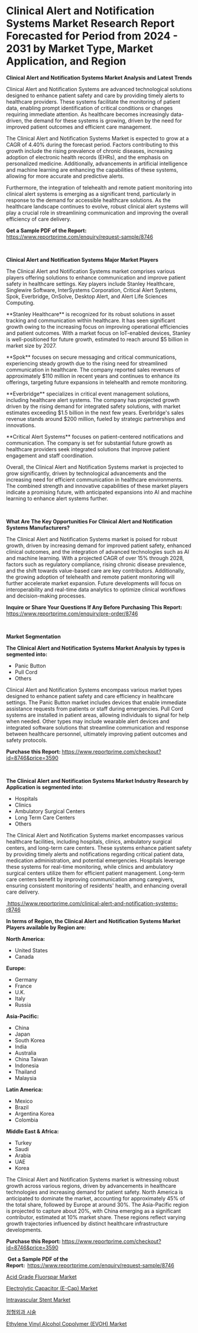 <p><h1>Clinical Alert and Notification Systems Market Research Report Forecasted for Period from 2024 -  2031 by Market Type, Market Application, and Region</h1></p><p><strong>Clinical Alert and Notification Systems Market Analysis and Latest Trends</strong></p>
<p><p>Clinical Alert and Notification Systems are advanced technological solutions designed to enhance patient safety and care by providing timely alerts to healthcare providers. These systems facilitate the monitoring of patient data, enabling prompt identification of critical conditions or changes requiring immediate attention. As healthcare becomes increasingly data-driven, the demand for these systems is growing, driven by the need for improved patient outcomes and efficient care management.</p><p>The Clinical Alert and Notification Systems Market is expected to grow at a CAGR of 4.40% during the forecast period. Factors contributing to this growth include the rising prevalence of chronic diseases, increasing adoption of electronic health records (EHRs), and the emphasis on personalized medicine. Additionally, advancements in artificial intelligence and machine learning are enhancing the capabilities of these systems, allowing for more accurate and predictive alerts. </p><p>Furthermore, the integration of telehealth and remote patient monitoring into clinical alert systems is emerging as a significant trend, particularly in response to the demand for accessible healthcare solutions. As the healthcare landscape continues to evolve, robust clinical alert systems will play a crucial role in streamlining communication and improving the overall efficiency of care delivery.</p></p>
<p><strong>Get a Sample PDF of the Report:&nbsp;</strong> <a href="https://www.reportprime.com/enquiry/request-sample/8746">https://www.reportprime.com/enquiry/request-sample/8746</a></p>
<p>&nbsp;</p>
<p><strong>Clinical Alert and Notification Systems Major Market Players</strong></p>
<p><p>The Clinical Alert and Notification Systems market comprises various players offering solutions to enhance communication and improve patient safety in healthcare settings. Key players include Stanley Healthcare, Singlewire Software, InterSystems Corporation, Critical Alert Systems, Spok, Everbridge, OnSolve, Desktop Alert, and Alert Life Sciences Computing.</p><p>**Stanley Healthcare** is recognized for its robust solutions in asset tracking and communication within healthcare. It has seen significant growth owing to the increasing focus on improving operational efficiencies and patient outcomes. With a market focus on IoT-enabled devices, Stanley is well-positioned for future growth, estimated to reach around $5 billion in market size by 2027.</p><p>**Spok** focuses on secure messaging and critical communications, experiencing steady growth due to the rising need for streamlined communication in healthcare. The company reported sales revenues of approximately $110 million in recent years and continues to enhance its offerings, targeting future expansions in telehealth and remote monitoring.</p><p>**Everbridge** specializes in critical event management solutions, including healthcare alert systems. The company has projected growth driven by the rising demand for integrated safety solutions, with market estimates exceeding $1.5 billion in the next few years. Everbridge's sales revenue stands around $200 million, fueled by strategic partnerships and innovations.</p><p>**Critical Alert Systems** focuses on patient-centered notifications and communication. The company is set for substantial future growth as healthcare providers seek integrated solutions that improve patient engagement and staff coordination.</p><p>Overall, the Clinical Alert and Notification Systems market is projected to grow significantly, driven by technological advancements and the increasing need for efficient communication in healthcare environments. The combined strength and innovative capabilities of these market players indicate a promising future, with anticipated expansions into AI and machine learning to enhance alert systems further.</p></p>
<p>&nbsp;</p>
<p><strong>What Are The Key Opportunities For Clinical Alert and Notification Systems Manufacturers?</strong></p>
<p><p>The Clinical Alert and Notification Systems market is poised for robust growth, driven by increasing demand for improved patient safety, enhanced clinical outcomes, and the integration of advanced technologies such as AI and machine learning. With a projected CAGR of over 15% through 2028, factors such as regulatory compliance, rising chronic disease prevalence, and the shift towards value-based care are key contributors. Additionally, the growing adoption of telehealth and remote patient monitoring will further accelerate market expansion. Future developments will focus on interoperability and real-time data analytics to optimize clinical workflows and decision-making processes.</p></p>
<p><strong>Inquire or Share Your Questions If Any Before Purchasing This Report:</strong> <a href="https://www.reportprime.com/enquiry/pre-order/8746">https://www.reportprime.com/enquiry/pre-order/8746</a></p>
<p>&nbsp;</p>
<p><strong>Market Segmentation</strong></p>
<p><strong>The Clinical Alert and Notification Systems Market Analysis by types is segmented into:</strong></p>
<p><ul><li>Panic Button</li><li>Pull Cord</li><li>Others</li></ul></p>
<p><p>Clinical Alert and Notification Systems encompass various market types designed to enhance patient safety and care efficiency in healthcare settings. The Panic Button market includes devices that enable immediate assistance requests from patients or staff during emergencies. Pull Cord systems are installed in patient areas, allowing individuals to signal for help when needed. Other types may include wearable alert devices and integrated software solutions that streamline communication and response between healthcare personnel, ultimately improving patient outcomes and safety protocols.</p></p>
<p><strong>Purchase this Report:&nbsp;</strong><a href="https://www.reportprime.com/checkout?id=8746&price=3590">https://www.reportprime.com/checkout?id=8746&price=3590</a></p>
<p>&nbsp;</p>
<p><strong>The Clinical Alert and Notification Systems Market Industry Research by Application is segmented into:</strong></p>
<p><ul><li>Hospitals</li><li>Clinics</li><li>Ambulatory Surgical Centers</li><li>Long Term Care Centers</li><li>Others</li></ul></p>
<p><p>The Clinical Alert and Notification Systems market encompasses various healthcare facilities, including hospitals, clinics, ambulatory surgical centers, and long-term care centers. These systems enhance patient safety by providing timely alerts and notifications regarding critical patient data, medication administration, and potential emergencies. Hospitals leverage these systems for real-time monitoring, while clinics and ambulatory surgical centers utilize them for efficient patient management. Long-term care centers benefit by improving communication among caregivers, ensuring consistent monitoring of residents' health, and enhancing overall care delivery.</p></p>
<p><a href="https://www.reportprime.com/clinical-alert-and-notification-systems-r8746">&nbsp;https://www.reportprime.com/clinical-alert-and-notification-systems-r8746</a></p>
<p><strong>In terms of Region, the Clinical Alert and Notification Systems Market Players available by Region are:</strong></p>
<p>
    <p> <strong> North America: </strong>
        <ul>
            <li>United States</li>
            <li>Canada</li>
        </ul>
        </p> 
    <p> <strong> Europe: </strong>
        <ul>
            <li>Germany</li>
            <li>France</li>
            <li>U.K.</li>
            <li>Italy</li>
            <li>Russia</li>
        </ul>
        </p> 
    <p> <strong> Asia-Pacific: </strong>
        <ul>
            <li>China</li>
            <li>Japan</li>
            <li>South Korea</li>
            <li>India</li>
            <li>Australia</li>
            <li>China Taiwan</li>
            <li>Indonesia</li>
            <li>Thailand</li>
            <li>Malaysia</li>
        </ul>
        </p> 
    <p> <strong> Latin America: </strong>
        <ul>
            <li>Mexico</li>
            <li>Brazil</li>
            <li>Argentina Korea</li>
            <li>Colombia</li>
        </ul>
        </p> 
    <p> <strong> Middle East & Africa: </strong>
        <ul>
            <li>Turkey</li>
            <li>Saudi</li>
            <li>Arabia</li>
            <li>UAE</li>
            <li>Korea</li>
        </ul>
    </p>
    </p>
<p><p>The Clinical Alert and Notification Systems market is witnessing robust growth across various regions, driven by advancements in healthcare technologies and increasing demand for patient safety. North America is anticipated to dominate the market, accounting for approximately 45% of the total share, followed by Europe at around 30%. The Asia-Pacific region is projected to capture about 20%, with China emerging as a significant contributor, estimated at 10% market share. These regions reflect varying growth trajectories influenced by distinct healthcare infrastructure developments.</p></p>
<p><strong>Purchase this Report: </strong><a href="https://www.reportprime.com/checkout?id=8746&price=3590">https://www.reportprime.com/checkout?id=8746&price=3590</a></p>
<p>&nbsp;<strong>Get a Sample PDF of the Report:&nbsp;&nbsp;</strong><a href="https://www.reportprime.com/enquiry/request-sample/8746">https://www.reportprime.com/enquiry/request-sample/8746</a></p>
<p><strong></strong></p>
<p><p><a href="https://medium.com/@denisewilsogdn64/this-report-aims-to-provide-a-comprehensive-presentation-of-the-global-market-for-acid-grade-bbf4f6d40155">Acid Grade Fluorspar Market</a></p><p><a href="https://issuu.com/reportprime-2/docs/electrolytic-capacitor-e-cap-market_00ba55277fe84f">Electrolytic Capacitor (E-Cap) Market</a></p><p><a href="https://www.linkedin.com/pulse/global-intravascular-stent-market-trends-innovations-forward-looking-rdzpc?trackingId=1ImF%2BXRlQ06IZq%2FJ4yK9ww%3D%3D">Intravascular Stent Market</a></p><p><a href="https://medium.com/@eunicevaughan35/otrhopedic-procedures-market-%EC%9D%98-%EA%B8%80%EB%A1%9C%EB%B2%8C-%EC%8B%9C%EC%9E%A5-%EA%B0%9C%EC%9A%94%EB%8A%94-%EC%A0%84-%EC%84%B8%EA%B3%84-%EB%B0%8F-%EC%A3%BC%EC%9A%94-%EC%8B%9C%EC%9E%A5%EC%9D%98-%EC%82%B0%EC%97%85%EC%97%90-%EC%98%81%ED%96%A5%EC%9D%84-%EB%AF%B8%EC%B9%98%EB%8A%94-%EC%A3%BC%EC%9A%94-%ED%8A%B8%EB%A0%8C%EB%93%9C%EC%97%90-%EB%8C%80%ED%95%9C-%EB%8F%85%ED%8A%B9%ED%95%9C-%EA%B4%80%EC%A0%90%EC%9D%84-%EC%A0%9C%EA%B3%B5%ED%95%A9%EB%8B%88%EB%8B%A4-b64d406338cb">정형외과 시술</a></p><p><a href="https://medium.com/@denisewilsogdn64/the-ethylene-vinyl-alcohol-copolymer-evoh-market-has-witnessed-significant-growth-in-recent-93453a0ed9a3">Ethylene Vinyl Alcohol Copolymer (EVOH) Market</a></p></p>